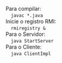 Para compilar:\
  &emsp;`javac *.java`\
Inicie o registro RMI:\
  &emsp;`rmiregistry &`\
Para o Servidor:\
	&emsp;`java StartServer`\
Para o Cliente:\
	&emsp;`java ClientImpl`
